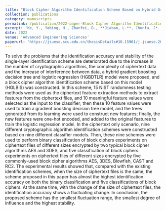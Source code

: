 ```yaml
---
title: "Block Cipher Algorithm Identification Scheme Based on Hybrid Gradient Boosting Decision Tree and Logistic Regression Model"
collection: publications
category: manuscripts
permalink: /publication/2022-paper-Block Cipher Algorithm Identification Scheme Based on Hybrid Gradient Boosting Decision Tree and Logistic Regression Model
excerpt: 'Ke, Y., Yabing, H., Zhanfei, D., **Jiabao, L.**, Chunfu, J*.'
date: 2022
venue: 'Advanced Engineering Sciences'
paperurl: 'https://jsuese.scu.edu.cn/thesisDetails#10.15961/j.jsuese.202100341&lang=en'
---
```


To solve the problems that the identification accuracy and stability of the single-layer identification scheme are deteriorated due to the increase in the number of cryptographic algorithms, the complexity of ciphertext data and the increase of interference between data, a hybrid gradient boosting decision tree and logistic regression (HGBDTLR) model were proposed, and a block cipher algorithm identification scheme based on this model (HGLBIS) was constructed. In this scheme, 15 NIST randomness testing methods were used as the ciphertext feature extraction methods to extract features from the ciphertext files, and 10 meaningful feature values were selected as the input to the classifier; then these 10 feature values were used to train a gradient boosting decision tree model, and the trees generated from its learning were used to construct new features; finally, the new features were one-hot encoded, and added to the original features to train the logistic regression model. In the ciphertext only scenario, nine different cryptographic algorithm identification schemes were constructed based on nine different classifier models. Then, these nine schemes were used to perform binary classification of block ciphers experiments on ciphertext files of different sizes encrypted by two typical block cipher algorithms AES and 3DES, and five classification of block ciphers experiments on ciphertext files of different sizes encrypted by five commonly-used block cipher algorithms AES, 3DES, Blowfish, CAST and RC2. The experimental results showed that, compared with the existing identification schemes, when the size of ciphertext files is the same, the scheme proposed in this paper has almost the highest identification accuracy on both the binary classification and five classifications of block ciphers. At the same time, with the change of the size of ciphertext files, the identification accuracy shows a fluctuating change. In conclusion, the proposed scheme has the smallest fluctuation range, the smallest degree of influence and the highest stability.
